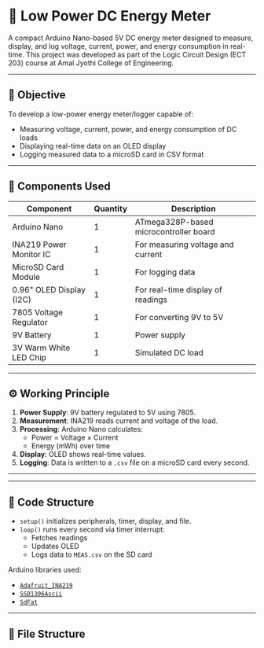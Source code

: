 # 🔋 Low Power DC Energy Meter

A compact Arduino Nano-based 5V DC energy meter designed to measure, display, and log voltage, current, power, and energy consumption in real-time. This project was developed as part of the Logic Circuit Design (ECT 203) course at Amal Jyothi College of Engineering.

---

## 📌 Objective

To develop a low-power energy meter/logger capable of:
- Measuring voltage, current, power, and energy consumption of DC loads
- Displaying real-time data on an OLED display
- Logging measured data to a microSD card in CSV format

---

## 🧰 Components Used

| Component                 | Quantity | Description                                      |
|--------------------------|----------|--------------------------------------------------|
| Arduino Nano             | 1        | ATmega328P-based microcontroller board           |
| INA219 Power Monitor IC  | 1        | For measuring voltage and current                |
| MicroSD Card Module      | 1        | For logging data                                 |
| 0.96" OLED Display (I2C) | 1        | For real-time display of readings                |
| 7805 Voltage Regulator   | 1        | For converting 9V to 5V                          |
| 9V Battery               | 1        | Power supply                                     |
| 3V Warm White LED Chip   | 1        | Simulated DC load                                |

---

## ⚙️ Working Principle

1. **Power Supply**: 9V battery regulated to 5V using 7805.
2. **Measurement**: INA219 reads current and voltage of the load.
3. **Processing**: Arduino Nano calculates:
   - Power = Voltage × Current
   - Energy (mWh) over time
4. **Display**: OLED shows real-time values.
5. **Logging**: Data is written to a `.csv` file on a microSD card every second.

---

---

## 🧾 Code Structure

- `setup()` initializes peripherals, timer, display, and file.
- `loop()` runs every second via timer interrupt:
  - Fetches readings
  - Updates OLED
  - Logs data to `MEAS.csv` on the SD card

Arduino libraries used:
- [`Adafruit_INA219`](https://github.com/adafruit/Adafruit_INA219)
- [`SSD1306Ascii`](https://github.com/greiman/SSD1306Ascii)
- [`SdFat`](https://github.com/greiman/SdFat)

---

## 📂 File Structure

